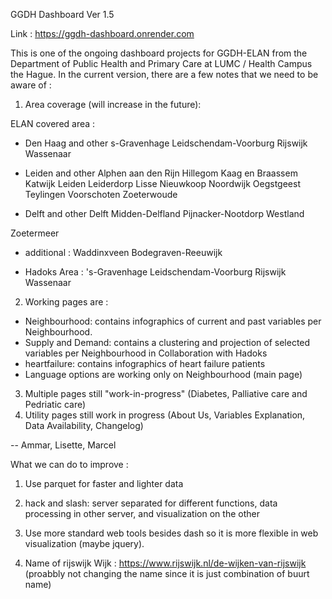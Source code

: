GGDH Dashboard Ver 1.5

Link :
https://ggdh-dashboard.onrender.com 

This is one of the ongoing dashboard projects for GGDH-ELAN from the Department of Public Health and Primary Care at LUMC / Health Campus the Hague. In the current version, there are a few notes that we need to be aware of :

1. Area coverage (will increase in the future):

ELAN covered area :

- Den Haag and other
s-Gravenhage
Leidschendam-Voorburg
Rijswijk
Wassenaar

- Leiden and other
Alphen aan den Rijn
Hillegom
Kaag en Braassem
Katwijk
Leiden
Leiderdorp
Lisse
Nieuwkoop
Noordwijk
Oegstgeest
Teylingen
Voorschoten
Zoeterwoude

- Delft and other
Delft
Midden-Delfland
Pijnacker-Nootdorp
Westland

Zoetermeer

- additional :
Waddinxveen
Bodegraven-Reeuwijk

- Hadoks Area :
's-Gravenhage
Leidschendam-Voorburg
Rijswijk
Wassenaar



 
2. Working pages are :

- Neighbourhood: contains infographics of current and past variables per Neighbourhood.
- Supply and Demand: contains a clustering and projection of selected variables per Neighbourhood in Collaboration with Hadoks
- heartfailure: contains infographics of heart failure patients
- Language options are working only on Neighbourhood (main page)
  
3. Multiple pages still "work-in-progress" (Diabetes, Palliative care and Pedriatic care)
4. Utility pages still work in progress (About Us, Variables Explanation, Data Availability, Changelog)

-- Ammar, Lisette, Marcel

What we can do to improve :

1. Use parquet for faster and lighter data 

2. hack and slash: server separated for different functions, data processing in other server, and visualization on the other

3. Use more standard web tools besides dash so it is more flexible in web visualization (maybe jquery).

4. Name of rijswijk Wijk : https://www.rijswijk.nl/de-wijken-van-rijswijk (proabbly not changing the name since it is just combination of buurt name)




